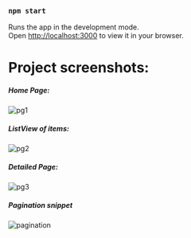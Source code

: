 ### `npm start`

Runs the app in the development mode.\
Open [http://localhost:3000](http://localhost:3000) to view it in your browser.


# Project screenshots:
##### Home Page:
![pg1](https://user-images.githubusercontent.com/15618230/229617261-67561f37-7b58-49eb-87bd-b7a8cbbe7c54.PNG)

##### ListView of items:
![pg2](https://user-images.githubusercontent.com/15618230/229617294-0234e06f-dcce-4eb9-8821-e84adf7107d2.PNG)

##### Detailed Page:
![pg3](https://user-images.githubusercontent.com/15618230/229617313-3d2a1166-476b-4b56-b308-134cd336bdfc.PNG)

##### Pagination snippet
![pagination](https://user-images.githubusercontent.com/15618230/229617453-5f438dcd-cfa2-4a62-af03-7f7cc91a46e2.PNG)
